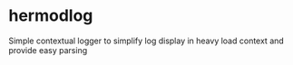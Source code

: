 # hermodlog
Simple contextual logger to simplify log display in heavy load context and provide easy parsing 
